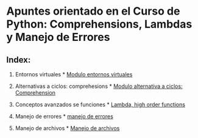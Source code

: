 # Apuntes orientado en el Curso de Python: Comprehensions, Lambdas y Manejo de Errores

## Index:
1. Entornos virtuales
        * [Modulo entornos virtuales](/M_entorno_virtual/Modulo-entorno-virtual.md)

2. Alternativas a ciclos: comprehesions
        * [Modulo alternativa a ciclos: Comprehension](M-a-ciclos_comp/Modulo_ciclos_comprehesions.md)

3. Conceptos avanzados se funciones
        * [Lambda, high order functions](concepto-avanzados-funciones/M-conceptos-funciones.md)
4. Manejo de errores
        * [manejo de errores](manejo_de_errores/manejo_errores.md)
5. Manejo de archivos
        * [Manejo de archivos](manejo_de_archivos/manejo_archivos.md)
